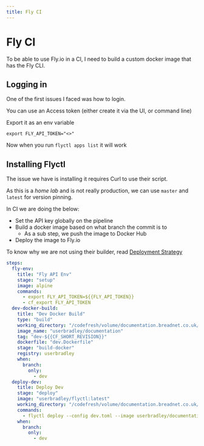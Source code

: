 ```yaml
---
title: Fly CI
---
```


# Fly CI

To be able to use Fly.io in a CI, I need to build a custom docker image that has the Fly CLI.

## Logging in

One of the first issues I faced was how to login.

You can use an Access token (either create it via the UI, or command line)

Export it as an env variable

```shell
export FLY_API_TOKEN="<>"
```

Now when you run `flyctl apps list` it will work

## Installing Flyctl

The issue we have is installing it requires Curl to use their script.

As this is a _home lab_ and is not really production, we can use `master` and `latest` for version pinning.

In CI we are doing the below:

* Set the API key globally on the pipeline
* Build a docker image based on what branch the commit is to
  * As a sub step, we push the image to Docker Hub
* Deploy the image to Fly.io

To know why we are not using their builder, read [Deployment Strategy](deployment-strategy.md)

```yaml
steps:
  fly-env:
    title: "Fly API Env"
    stage: "setup"
    image: alpine
    commands:
      - export FLY_API_TOKEN=${{FLY_API_TOKEN}}
      - cf_export FLY_API_TOKEN
  dev-docker-build:
    title: "Dev Docker Build"
    type: "build"
    working_directory: "/codefresh/volume/documentation.breadnet.co.uk/"
    image_name: "userbradley/documentation"
    tag: "dev-${{CF_SHORT_REVISION}}"
    dockerfile: "dev.Dockerfile"
    stage: "build-docker"
    registry: userbradley
    when:
      branch:
        only:
          - dev
  deploy-dev:
    title: Deploy Dev
    stage: "deploy"
    image: "userbradley/flyctl:latest"
    working_directory: "/codefresh/volume/documentation.breadnet.co.uk/"
    commands:
      - flyctl deploy --config dev.toml --image userbradley/documentation:dev-${{CF_SHORT_REVISION}} --detach
    when:
      branch:
        only:
          - dev
```
